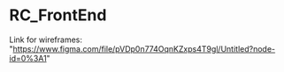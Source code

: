 # RC_FrontEnd
Link for wireframes: "https://www.figma.com/file/pVDp0n774OqnKZxps4T9gl/Untitled?node-id=0%3A1"
